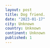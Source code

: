 ```yaml
---
layout: post
title: Dog friend.
date: "2023-01-17"
city: Unknown
country: Unknown
continent: Unknown
published: 1
---
```

